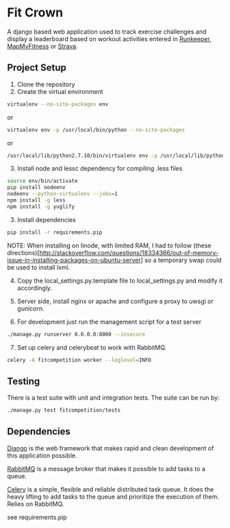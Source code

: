 Fit Crown
=========

A django based web application used to track exercise challenges and display a leaderboard based on workout activities entered in [Runkeeper](http://runkeeper.com), [MapMyFitness](http://www.mapmyfitness.com) or [Strava](http://strava.com).

Project Setup
---------------  
1. Clone the repository
2. Create the virtual environment

  ```bash
  virtualenv --no-site-packages env
  ```
  or
  ```bash
  virtualenv env -p /usr/local/bin/python --no-site-packages
  ```  
  or
  ```bash  
  /usr/local/lib/python2.7.10/bin/virtualenv env -p /usr/local/lib/python2.7.10/bin/python --no-site-packages
  ```  
3. Install node and lessc dependency for compiling .less files

  ```bash
  source env/bin/activate
  pip install nodeenv
  nodeenv --python-virtualenv --jobs=1
  npm install -g less
  npm install -g yuglify
  ```

3. Install dependencies
  ```bash
  pip install -r requirements.pip
  ```
  NOTE: When installing on linode, with limited RAM, I had to follow (these directions)[http://stackoverflow.com/questions/18334366/out-of-memory-issue-in-installing-packages-on-ubuntu-server] so a temporary swap could be used to install lxml.

4. Copy the local_settings.py.template file to local_settings.py and modify it accordingly.

5. Server side, install nginx or apache and configure a proxy to uwsgi or gunicorn.

6. For development just run the management script for a test server
  ```bash
  ./manage.py runserver 0.0.0.0:8000 --insecure
  ```  

7. Set up celery and celerybeat to work with RabbitMQ.
  ```bash
  celery -A fitcompetition worker --loglevel=INFO
  ```  


Testing
-------
There is a test suite with unit and integration tests.  The suite can be run by:
```bash
./manage.py test fitcompetition/tests
```



Dependencies
------------

[Django](https://www.djangoproject.com) is the web framework that makes rapid and clean development of this application possible.

[RabbitMQ](http://www.rabbitmq.com) is a message broker that makes it possible to add tasks to a queue.

[Celery](http://celery.readthedocs.org/en/latest/index.html) is a simple, flexible and reliable distributed task queue.  It does the heavy lifting to add tasks to the queue and prioritize the execution of them.  Relies on RabbitMQ.

see requirements.pip

